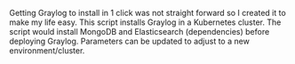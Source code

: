 Getting Graylog to install in 1 click was not straight forward so I created it to make my life easy.
This script installs Graylog in a Kubernetes cluster.
The script would install MongoDB and Elasticsearch (dependencies) before deploying Graylog.
Parameters can be updated to adjust to a new environment/cluster.
